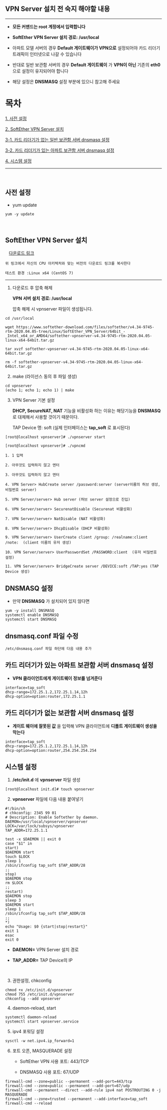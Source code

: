 ## __VPN Server 설치 전 숙지 해야할 내용__
- - -

* __모든 커맨드는 root 계정에서 입력합니다__

* __SoftEther VPN Server 설치 경로: /usr/local__


* 아파트 모델 서버의 경우 __Default 게이트웨이가 VPN으로__ 설정되어야 카드 리더기 트래픽이 인터넷으로 나갈 수 있습니다

* 반대로 일반 보관함 서버의 경우 __Default 게이트웨이__ 가 __VPN이 아닌__ 기존의 __eth0__ 으로 설정이 유지되어야 합니다

* 해당 설정은 __DNSMASQ__ 설정 부분에 있으니 참고해 주세요


# __목차__

[1. 사전 설정](#사전-설정)

[2. SoftEther VPN Server 설치](#SoftEther-VPN-Server-설치)

[3-1. 카드 리더기가 없는 일반 보관함 서버 dnsmasq 설정](#카드-리더기가-없는-보관함-서버-dnsmasq-설정)

[3-2. 카드 리더기가 있는 아파트 보관함 서버 dnsmasq 설정](#카드-리더기가-있는-아파트-보관함-서버-dnsmasq-설정)

[4. 시스템 설정](#시스템-설정)
- - -
&nbsp;
## __사전 설정__

* yum update
<pre>
<code>yum -y update</code>
</pre>
&nbsp;
## __SoftEther VPN Server 설치__
&nbsp;&nbsp;&nbsp;[다운로드 링크](https://www.softether-download.com/en.aspx?product=softether)

    위 링크에서 자신의 CPU 아키텍처와 맞는 버전의 다운로드 링크를 복사한다

    테스트 환경 :Linux x64 (CentOS 7)

- - -

1. 다운로드 후 압축 해제

    __VPN 서버 설치 경로: /usr/local__

    압축 해제 시 vpnserver 파일이 생성됩니다.

<pre>
<code>cd /usr/local

wget https://www.softether-download.com/files/softether/v4.34-9745-rtm-2020.04.05-tree/Linux/SoftEther_VPN_Server/64bit_-_Intel_x64_or_AMD64/softether-vpnserver-v4.34-9745-rtm-2020.04.05-linux-x64-64bit.tar.gz

tar xvzf softether-vpnserver-v4.34-9745-rtm-2020.04.05-linux-x64-64bit.tar.gz

rm -f softether-vpnserver-v4.34-9745-rtm-2020.04.05-linux-x64-64bit.tar.gz</code>
</pre>

2. make (라이선스 동의 후 파일 생성)
<pre>
<code>cd vpnserver
(echo 1; echo 1; echo 1) | make</code>
</pre>

3. VPN Server 기본 설정

    __DHCP, SecureNAT, NAT__ 기능을 비활성화 하는 이유는 해당기능을 __DNSMASQ__ 로 대체해서 사용할 것이기 때문이다.

    TAP Device 명: soft (실제 인터페이스는 __tap_soft__ 로 표시된다)
<pre>
<code>[root@localhost vpnserver]# ./vpnserver start

[root@localhost vpnserver]# ./vpncmd

1. 1 입력

2. 아무것도 입력하지 않고 엔터

3. 아무것도 입력하지 않고 엔터

4. VPN Server> HubCreate server /password:server (server이름의 허브 생성, 비밀번호 server)

5. VPN Server/server> Hub server (허브 server 설정으로 진입)

6. VPN Server/server> SecurenatDisable (Securenat 비활성화)

7. VPN Server/server> NatDisable (NAT 비활성화)

8. VPN Server/server> DhcpDisable (DHCP 비활성화)

9. VPN Server/server> UserCreate client /group: /realname:client /note:  (client 이름의 유저 생성)

10. VPN Server/server> UserPasswordSet /PASSWORD:client  (유저 비밀번호 설정)

11. VPN Server/server> BridgeCreate server /DEVICE:soft /TAP:yes (TAP Device 생성)</code>
</pre>

## ____DNSMASQ__ 설정__

* 만약 __DNSMASQ__ 가 설치되어 있지 않다면
<pre>
<code>yum -y install DNSMASQ
systemctl enable DNSMASQ
systemctl start DNSMASQ</code>
</pre>

## __dnsmasq.conf 파일 수정__

    /etc/dnsmasq.conf 파일 하단에 다음 내용 추가

## __카드 리더기가 있는__ 아파트 보관함 서버 dnsmasq 설정
* __VPN 클라이언트에게 게이트웨이 정보를 넘겨준다__
<pre>
<code>interface=tap_soft
dhcp-range=172.25.1.2,172.25.1.14,12h
dhcp-option=option:router,172.25.1.1</code>
</pre>

## __카드 리더기가 없는__ 보관함 서버 dnsmasq 설정
* __게이트 웨이에 잘못된 값__ 을 입력해 VPN 클라이언트에 __디폴트 게이트웨이 생성을 막는다__
<pre>
<code>interface=tap_soft
dhcp-range=172.25.1.2,172.25.1.14,12h
dhcp-option=option:router,254.254.254.254</code>
</pre>

## __시스템 설정__

1. __/etc/init.d__ 에 __vpnserver__ 파일 생성
<pre>
<code>[root@localhost init.d]# touch vpnserver</code>
</pre>

2. __vpnserver__ 파일에 다음 내용 붙여넣기
<pre>
<code>#!/bin/sh
# chkconfig: 2345 99 01
# Description: Enable Softether by daemon.
DAEMON=/usr/local/vpnserver/vpnserver
LOCK=/var/lock/subsys/vpnserver
TAP_ADDR=172.25.1.1

test -x $DAEMON || exit 0
case "$1" in
start)
$DAEMON start
touch $LOCK
sleep 1
/sbin/ifconfig tap_soft $TAP_ADDR/28
;;
stop)
$DAEMON stop
rm $LOCK
;;
restart)
$DAEMON stop
sleep 3
$DAEMON start
sleep 1
/sbin/ifconfig tap_soft $TAP_ADDR/28
;;
*)
echo "Usage: $0 {start|stop|restart}"
exit 1
esac
exit 0</code>
</pre>
* __DAEMON=__ VPN Server 설치 경로

* __TAP_ADDR=__ TAP Device의 IP

&nbsp;

3. 권한설정, chkconfig
<pre>
<code>chmod +x /etc/init.d/vpnserver
chmod 755 /etc/init.d/vpnserver
chkconfig --add vpnserver</code>
</pre>

4. daemon-reload, start
<pre>
<code>systemctl daemon-reload
systemctl start vpnserver.service</code>
</pre>

5. ipv4 포워딩 설정
<pre>
<code>sysctl -w net.ipv4.ip_forward=1</code>
</pre>

6. 포트 오픈, MASQUERADE 설정

    * SoftEther VPN 사용 포트: 443/TCP

    * DNSMASQ 사용 포트: 67/UDP
<pre>
<code>firewall-cmd --zone=public --permanent --add-port=443/tcp
firewall-cmd --zone=public --permanent --add-port=67/udp
firewall-cmd --permanent --direct --add-rule ipv4 nat POSTROUTING 0 -j MASQUERADE
firewall-cmd --zone=trusted --permanent --add-interface=tap_soft
firewall-cmd --reload</code>
</pre>